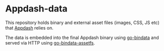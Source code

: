 # Appdash-data

This repository holds binary and external asset files (images, CSS, JS etc) that [Appdash](https://sourcegraph.com/sourcegraph/appdash) relies on.

The data is embedded into the final Appdash binary using [go-bindata](https://github.com/jteeuwen/go-bindata) and served via HTTP using [go-bindata-assetfs](https://github.com/elazarl/go-bindata-assetfs).

